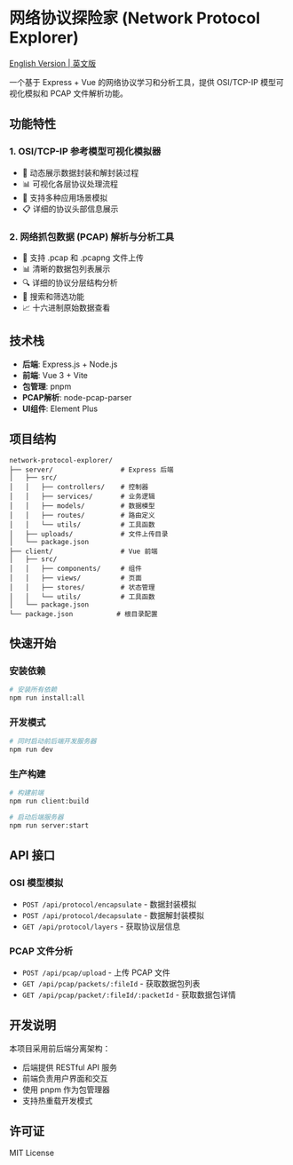 # 网络协议探险家 (Network Protocol Explorer)

[English Version | 英文版](./README_EN.md)

一个基于 Express + Vue 的网络协议学习和分析工具，提供 OSI/TCP-IP 模型可视化模拟和 PCAP 文件解析功能。

## 功能特性

### 1. OSI/TCP-IP 参考模型可视化模拟器
- 🔄 动态展示数据封装和解封装过程
- 📊 可视化各层协议处理流程
- 🎯 支持多种应用场景模拟
- 📋 详细的协议头部信息展示

### 2. 网络抓包数据 (PCAP) 解析与分析工具
- 📁 支持 .pcap 和 .pcapng 文件上传
- 📊 清晰的数据包列表展示
- 🔍 详细的协议分层结构分析
- 🔎 搜索和筛选功能
- 📈 十六进制原始数据查看

## 技术栈

- **后端**: Express.js + Node.js
- **前端**: Vue 3 + Vite
- **包管理**: pnpm
- **PCAP解析**: node-pcap-parser
- **UI组件**: Element Plus

## 项目结构

```
network-protocol-explorer/
├── server/                 # Express 后端
│   ├── src/
│   │   ├── controllers/    # 控制器
│   │   ├── services/       # 业务逻辑
│   │   ├── models/         # 数据模型
│   │   ├── routes/         # 路由定义
│   │   └── utils/          # 工具函数
│   ├── uploads/            # 文件上传目录
│   └── package.json
├── client/                 # Vue 前端
│   ├── src/
│   │   ├── components/     # 组件
│   │   ├── views/          # 页面
│   │   ├── stores/         # 状态管理
│   │   └── utils/          # 工具函数
│   └── package.json
└── package.json           # 根目录配置
```

## 快速开始

### 安装依赖
```bash
# 安装所有依赖
npm run install:all
```

### 开发模式
```bash
# 同时启动前后端开发服务器
npm run dev
```

### 生产构建
```bash
# 构建前端
npm run client:build

# 启动后端服务器
npm run server:start
```

## API 接口

### OSI 模型模拟
- `POST /api/protocol/encapsulate` - 数据封装模拟
- `POST /api/protocol/decapsulate` - 数据解封装模拟
- `GET /api/protocol/layers` - 获取协议层信息

### PCAP 文件分析
- `POST /api/pcap/upload` - 上传 PCAP 文件
- `GET /api/pcap/packets/:fileId` - 获取数据包列表
- `GET /api/pcap/packet/:fileId/:packetId` - 获取数据包详情

## 开发说明

本项目采用前后端分离架构：
- 后端提供 RESTful API 服务
- 前端负责用户界面和交互
- 使用 pnpm 作为包管理器
- 支持热重载开发模式

## 许可证

MIT License
